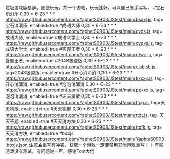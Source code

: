 垃圾游戏容易黑，随便玩玩，共十个游戏，玩玩就好，可以自己练手写写。
#宝石消消乐
0,30 * 6-23 * * * https://raw.githubusercontent.com/YaphetS0903/JStest/main/bsxxl.js, tag=宝石消消乐, enabled=true
#成语大师
0,30 * 6-23 * * * https://raw.githubusercontent.com/YaphetS0903/JStest/main/cyds.js, tag=成语大师, enabled=true
#成语大学士
0,30 * 6-23 * * * https://raw.githubusercontent.com/YaphetS0903/JStest/main/cydxs.js, tag=成语大学士, enabled=true
#答题王者
0,30 * 6-23 * * * https://raw.githubusercontent.com/YaphetS0903/JStest/main/dtwz.js, tag=答题王者, enabled=true
#2048极速版
0,30 * 6-23 * * * https://raw.githubusercontent.com/YaphetS0903/JStest/main/elsbjsb.js, tag=2048极速版, enabled=true
#开心消消消
0,30 * 6-23 * * * https://raw.githubusercontent.com/YaphetS0903/JStest/main/kxxxx.js, tag=开心消消消, enabled=true
#泡泡消消消
0,30 * 6-23 * * * https://raw.githubusercontent.com/YaphetS0903/JStest/main/ppxxx.js, tag=泡泡消消消, enabled=true
#天天猜歌
0,30 * 6-23 * * * https://raw.githubusercontent.com/YaphetS0903/JStest/main/ttcg.js, tag=天天猜歌, enabled=true
#天天答题
0,30 * 6-23 * * * https://raw.githubusercontent.com/YaphetS0903/JStest/main/ttdt.js, tag=天天答题, enabled=true
#天天消方块
0,30 * 6-23 * * * https://raw.githubusercontent.com/YaphetS0903/JStest/main/ttxfk.js, tag=天天消方块, enabled=true
#boxjs
https://raw.githubusercontent.com/YaphetS0903/JStest/main/YaphteS0903.boxjs.json
注意⚠️重写有冲突，获取一个游戏一定要禁用其他游戏重写！！
有些游戏没有测试，有问题说一声，感谢Tom大佬